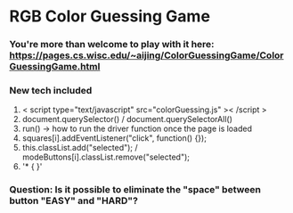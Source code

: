 # RGB Color Guessing Game  
### You're more than welcome to play with it here: https://pages.cs.wisc.edu/~aijing/ColorGuessingGame/ColorGuessingGame.html  
### New tech included
1. < script type="text/javascript" src="colorGuessing.js" >< /script >
2. document.querySelector() / document.querySelectorAll()
3. run() -> how to run the driver function once the page is loaded
4. squares[i].addEventListener("click", function() {});
5. this.classList.add("selected"); / modeButtons[i].classList.remove("selected");
6. '* { }'
### Question: Is it possible to eliminate the "space" between button "EASY" and "HARD"?
